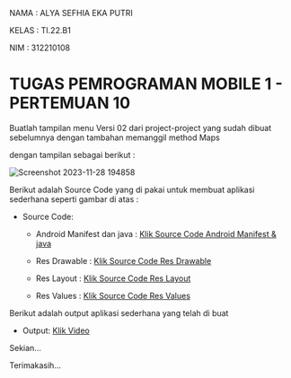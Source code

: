 NAMA : ALYA SEFHIA EKA PUTRI

KELAS : TI.22.B1

NIM : 312210108

# TUGAS PEMROGRAMAN MOBILE 1 - PERTEMUAN 10

Buatlah tampilan menu Versi 02 dari project-project yang sudah dibuat sebelumnya dengan tambahan memanggil method Maps

dengan tampilan sebagai berikut :

![Screenshot 2023-11-28 194858](https://github.com/AkuuAlyaaa/PEMROGRAMAN_MOBILE_10/assets/115520278/72efad78-fe78-4c4c-ac5b-eadc03f87646)

Berikut adalah Source Code yang di pakai untuk membuat aplikasi sederhana seperti gambar di atas :

- Source Code:

  - Android Manifest dan java : [Klik Source Code Android Manifest & java](https://github.com/AkuuAlyaaa/PEMROGRAMAN_MOBILE_10/files/13488225/Code.Android.Manifest.pdf)
  
  - Res Drawable : [Klik Source Code Res Drawable](https://github.com/AkuuAlyaaa/PEMROGRAMAN_MOBILE_10/files/13488231/Code.Res.Drawable.pdf)
  
  - Res Layout : [Klik Source Code Res Layout](https://github.com/AkuuAlyaaa/PEMROGRAMAN_MOBILE_10/files/13488240/Code.Res.Layout.pdf)
  
  - Res Values : [Klik Source Code Res Values](https://github.com/AkuuAlyaaa/PEMROGRAMAN_MOBILE_10/files/13488248/Code.Res.Values.pdf)

Berikut adalah output aplikasi sederhana yang telah di buat

  - Output: [Klik Video](https://youtube.com/shorts/y2nVYcU0P3k)

Sekian...

Terimakasih...
